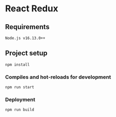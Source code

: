 # React Redux

## Requirements

```
Node.js v16.13.0++
```

## Project setup

```
npm install
```

### Compiles and hot-reloads for development

```
npm run start
```

### Deployment

```
npm run build
```
